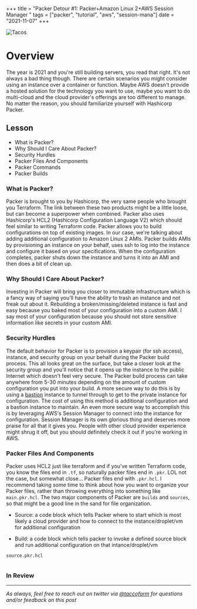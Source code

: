 +++
title =  "Packer Detour #1: Packer+Amazon Linux 2+AWS Session Manager "
tags = ["packer", "tutorial", "aws", "session-mana"]
date = "2021-11-07"
+++


![Tacos](https://taccoform-blog.sfo2.digitaloceanspaces.com/static/post/tts_p1/header.jpg)


# Overview

The year is 2021 and you're still building servers, you read that right. It's not always a bad thing though. There are certain scenarios you might consider using an instance over a container or function. Maybe AWS doesn't provide a hosted solution for the technology you want to use, maybe you want to do multi-cloud and the cloud provider's offerings are too different to manage. No matter the reason, you should familiarize yourself with Hashicorp Packer. 

## Lesson

* What is Packer?
* Why Should I Care About Packer?
* Security Hurdles 
* Packer Files And Components
* Packer Commands 
* Packer Builds  


### What is Packer? 

Packer is brought to you by Hashicorp, the very same people who brought you Terraform. The link between these two products might be a little loose, but can become a superpower when combined. Packer also uses Hashicorp's HCL2 (Hashicorp Configuration Language V2) which should feel similar to writing Terraform code. Packer allows you to build configurations on top of existing images. In our case, we're talking about adding additional configuration to Amazon Linux 2 AMIs. Packer builds AMIs by provisioning an instance on your behalf, uses ssh to log into the instance and configure it based on your specifications. When the configuration completes, packer shuts down the instance and turns it into an AMI and then does a bit of clean up. 

### Why Should I Care About Packer? 

Investing in Packer will bring you closer to immutable infrastructure which is a fancy way of saying you'll have the ability to trash an instance and not freak out about it. Rebuilding a broken/missing/deleted instance is fast and easy because you baked most of your configuration into a custom AMI. I say most of your configuration because you should not store sensitive information like secrets in your custom AMI. 


### Security Hurdles

The default behavior for Packer is to provision a keypair (for ssh access), instance, and security group on your behalf during the Packer build process. This all looks great on the surface, but take a closer look at the security group and you'll notice that it opens up the instance to the public Internet which doesn't feel very secure. The Packer build process can take anywhere from 5-30 minutes depending on the amount of custom configuration you put into your build. A more secure way to do this is by using a [bastion](https://www.learningjournal.guru/article/public-cloud-infrastructure/what-is-bastion-host-server/) instance to tunnel through to get to the private instance for configuration. The cost of using this method is additional configuration and a bastion instance to maintain. An even more secure way to accomplish this is by leveraging AWS's Session Manager to connect into the instance for configuration. Session Manager is its own glorious thing and deserves more praise for all that it gives you. People with other cloud provider experience might shrug it off, but you should definitely check it out if you're working in AWS. 



### Packer Files And Components

Packer uses HCL2 just like terraform and if you've written Terraform code, you know the files end in `.tf`, so naturally packer files end in `.pkr`. LOL not the case, but somewhat close... Packer files end with `.pkr.hcl`. I recommend taking some time to think about how you want to organize your Packer files, rather than throwing everything into something like `main.pkr.hcl`. The two major components of Packer are `builds` and `sources`, so that might be a good line in the sand for file organization.

* Source: a code block which tells Packer where to start which is most likely a cloud provider and how to connect to the instance/droplet/vm for additional configuration 

* Build: a code block which tells packer to invoke a defined source block and run additional configuration on that intance/droplet/vm

`source.pkr.hcl`
```hcl

```



### In Review



---
_As always, feel free to reach out on twitter via [@taccoform](https://twitter.com/taccoform) for questions and/or feedback on this post_

